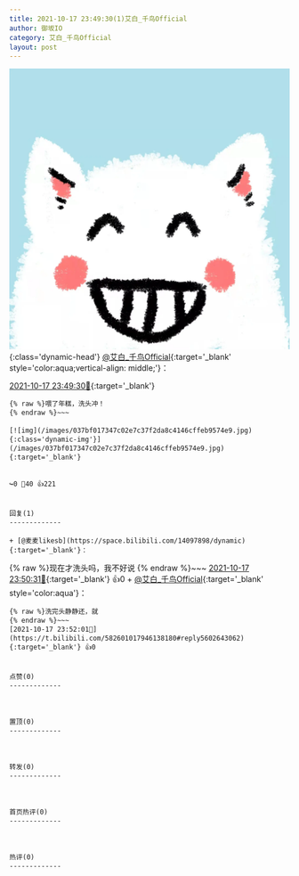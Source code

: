 ```yaml
---
title: 2021-10-17 23:49:30(1)艾白_千鸟Official
author: 御坂IO
category: 艾白_千鸟Official
layout: post
---
```


![img](/images/9ae8b9445fd0665cc014d9080156a45271be73c6.jpg){:class='dynamic-head'}
[@艾白_千鸟Official](https://space.bilibili.com/334537711/dynamic){:target='_blank' style='color:aqua;vertical-align: middle;'}：

[2021-10-17 23:49:30🔗](https://t.bilibili.com/582601017946138180){:target='_blank'}

~~~
{% raw %}喂了年糕，洗头冲！
{% endraw %}~~~

[![img](/images/037bf017347c02e7c37f2da8c4146cffeb9574e9.jpg){:class='dynamic-img'}](/images/037bf017347c02e7c37f2da8c4146cffeb9574e9.jpg){:target='_blank'}


↪️0 💬40 👍221


回复(1)
-------------

+ [@麦麦likesb](https://space.bilibili.com/14097898/dynamic){:target='_blank'}：
~~~
{% raw %}现在才洗头吗，我不好说
{% endraw %}~~~
[2021-10-17 23:50:31🔗](https://t.bilibili.com/582601017946138180#reply5602635182){:target='_blank'} 👍0
    + [@艾白_千鸟Official](https://space.bilibili.com/334537711/dynamic){:target='_blank' style='color:aqua'}：
~~~
{% raw %}洗完头静静还，就
{% endraw %}~~~
[2021-10-17 23:52:01🔗](https://t.bilibili.com/582601017946138180#reply5602643062){:target='_blank'} 👍0


点赞(0)
-------------



置顶(0)
-------------



转发(0)
-------------



首页热评(0)
-------------



热评(0)
-------------



